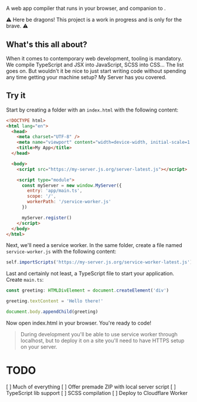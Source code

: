 # <my-server />

A web app compiler that runs in your browser, and companion to [<my-app />](https://github.com/nirrius/my-app).

⚠️ Here be dragons! This project is a work in progress and is only for the brave. ⚠️

## What's this all about?

When it comes to contemporary web development, tooling is mandatory.
We compile TypeScript and JSX into JavaScript, SCSS into CSS... The list goes on.
But wouldn't it be nice to just start writing code without spending any time getting your machine setup?
My Server has you covered.

## Try it

Start by creating a folder with an `index.html` with the following content:

```html
<!DOCTYPE html>
<html lang="en">
  <head>
    <meta charset="UTF-8" />
    <meta name="viewport" content="width=device-width, initial-scale=1.0" />
    <title>My App</title>
  </head>

  <body>
    <script src="https://my-server.js.org/server-latest.js"></script>

    <script type="module">
      const myServer = new window.MyServer({
        entry: 'app/main.ts',
        scope: '/',
        workerPath: '/service-worker.js'
      })

      myServer.register()
    </script>
  </body>
</html>
```

Next, we'll need a service worker. In the same folder, create a file named `service-worker.js` with the following content:

```js
self.importScripts('https://my-server.js.org/service-worker-latest.js')
```

Last and certainly not least, a TypeScript file to start your application. Create `main.ts`:

```ts
const greeting: HTMLDivElement = document.createElement('div')

greeting.textContent = 'Hello there!'

document.body.appendChild(greeting)
```

Now open index.html in your browser. You're ready to code!

> During development you'll be able to use service worker through localhost, but to deploy it on a site you'll need to have HTTPS setup on your server.

# TODO

[ ] Much of everything
[ ] Offer premade ZIP with local server script
[ ] TypeScript lib support
[ ] SCSS compilation
[ ] Deploy to Cloudflare Worker
